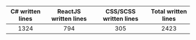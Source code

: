 
| C# written lines | ReactJS written lines | CSS/SCSS written lines | Total written lines | 
| :---: | :---: | :---: | :---: | 
| 1324 | 794 | 305 | 2423|